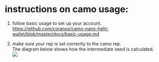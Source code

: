# instructions on camo usage:
1. follow basic usage to set up your account.  
https://github.com/coranos/camo-nano-light-wallet/blob/master/docs/basic-usage.md

2. make sure your rep is set correctly to the camo rep.  
The diagram below shows how the intermediate seed is calculated.  
![](https://i.imgur.com/6ZbTKmo.png)

